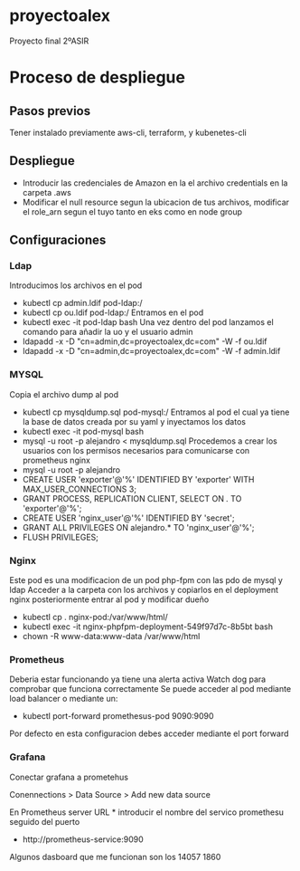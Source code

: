 # proyectoalex
Proyecto final 2ºASIR


# Proceso de despliegue

## Pasos previos
Tener instalado previamente aws-cli, terraform, y kubenetes-cli



## Despliegue 

- Introducir las credenciales de Amazon en la el archivo credentials en la carpeta .aws
- Modificar el null resource segun la ubicacion de tus archivos, modificar el role_arn segun el tuyo tanto en eks como en node group

## Configuraciones

### Ldap
Introducimos los archivos en el pod
- kubectl cp admin.ldif pod-ldap:/
- kubectl cp ou.ldif pod-ldap:/
Entramos en el pod
- kubectl exec -it pod-ldap bash
Una vez dentro del pod lanzamos el comando para añadir la uo y el usuario admin
- ldapadd -x -D "cn=admin,dc=proyectoalex,dc=com" -W -f ou.ldif
- ldapadd -x -D "cn=admin,dc=proyectoalex,dc=com" -W -f admin.ldif

### MYSQL

Copia el archivo dump al pod
- kubectl cp mysqldump.sql pod-mysql:/
Entramos al pod el cual ya tiene la base de datos creada por su yaml y inyectamos los datos
- kubectl exec -it pod-mysql bash
- mysql -u root -p alejandro < mysqldump.sql
Procedemos a crear los usuarios con los permisos necesarios para comunicarse con prometheus nginx
- mysql -u root -p alejandro
- CREATE USER 'exporter'@'%' IDENTIFIED BY 'exporter' WITH MAX_USER_CONNECTIONS 3;
- GRANT PROCESS, REPLICATION CLIENT, SELECT ON *.* TO 'exporter'@'%';
- CREATE USER 'nginx_user'@'%' IDENTIFIED BY 'secret';
- GRANT ALL PRIVILEGES ON alejandro.* TO 'nginx_user'@'%';
- FLUSH PRIVILEGES;

### Nginx
Este pod es una modificacion de un pod php-fpm con las pdo de mysql y ldap
Acceder a la carpeta con los archivos y copiarlos en el deployment nginx posteriormente entrar al pod y modificar dueño
- kubectl cp . nginx-pod:/var/www/html/
- kubectl exec -it nginx-phpfpm-deployment-549f97d7c-8b5bt bash
- chown -R www-data:www-data /var/www/html

### Prometheus
Deberia estar funcionando ya tiene una alerta activa Watch dog para comprobar que funciona correctamente
Se puede acceder al pod mediante load balancer o mediante un:

- kubectl port-forward promethesus-pod 9090:9090

Por defecto en esta configuracion debes acceder mediante el port forward

### Grafana
Conectar grafana a prometehus

Conennections > Data Source > Add new data source 

En Prometheus server URL * introducir el nombre del servico promethesu seguido del puerto

- http://prometheus-service:9090

Algunos dasboard que me funcionan son los 14057 1860






